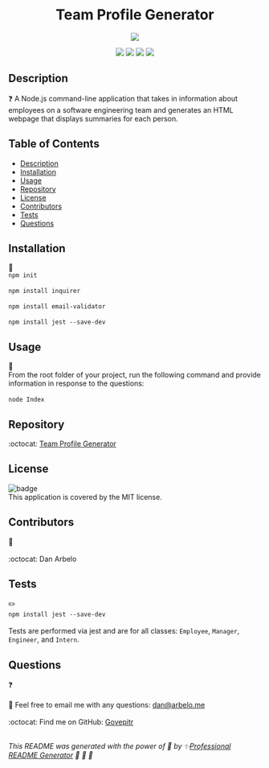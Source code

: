 
  <h1 align="center">Team Profile Generator </h1>
  
  <p align="center">
    <img src="https://img.shields.io/badge/license-MIT-success" />
  </p>  
  
  <p align="center">
    <img src="https://img.shields.io/github/repo-size/Govepitr/TeamProfileGenerator?style=plastic" />
    <img src="https://img.shields.io/github/languages/count/Govepitr/TeamProfileGenerator?style=plastic" />
    <img src="https://img.shields.io/github/languages/top/Govepitr/TeamProfileGenerator?style=plastic" />
    <img src="https://img.shields.io/github/last-commit/Govepitr/TeamProfileGenerator?style=plastic" />
  </p>
  
  ## Description
  ❓ A Node.js command-line application that takes in information about employees on a software engineering team and generates an HTML webpage that displays summaries for each person.

  
  ## Table of Contents
  - [Description](#description)
  - [Installation](#installation)
  - [Usage](#usage)
  - [Repository](#repository)
  - [License](#license)
  - [Contributors](#contributors)
  - [Tests](#tests)
  - [Questions](#questions)

  ## Installation
  🚨<br /> `npm init`<br />  <br />`npm install inquirer`<br /> <br />`npm install email-validator`<br /> <br />`npm install jest --save-dev`

  ## Usage
  🚀<br /> From the root folder of your project, run the following command and provide information in response to the questions:<br /> <br />`node Index`

  ## Repository
  :octocat: [Team Profile Generator](https://github.com/Govepitr/TeamProfileGenerator)

  ## License
  ![badge](https://img.shields.io/badge/license-MIT-success)
  <br />
  This application is covered by the MIT license.

  ## Contributors
  👥<br /> <br />:octocat: Dan Arbelo

  ## Tests
  ✏️<br /> `npm install jest --save-dev`<br />   <br />Tests are performed via jest and are for all classes: `Employee`, `Manager`, `Engineer`, and `Intern`.

  ## Questions
  ❓<br />
    <br />
    📜 Feel free to email me with any questions: dan@arbelo.me<br />
    <br />
    :octocat: Find me on GitHub: [Govepitr](https://github.com/Govepitr)<br /><br />

  _This README was generated with the power of 💞 by ✨[Professional README Generator](https://github.com/Govepitr/ProfessionalREADMEGenerator) 🤘 🤘 🤘_
  